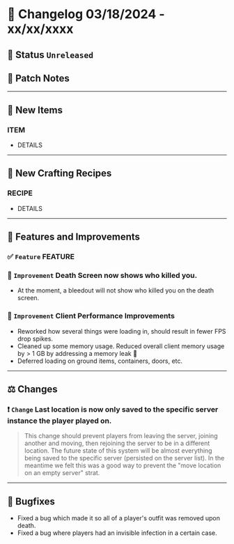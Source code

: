 # :bookmark_tabs:  Changelog 03/18/2024 - xx/xx/xxxx

## :red_circle: Status `Unreleased`
<!-- ## :green_circle: Status `Released` -->

## :speech_balloon: Patch Notes

________

## :gun: New Items

### ITEM
- DETAILS

________

## :thread: New Crafting Recipes

### RECIPE
- DETAILS

________

## :loudspeaker: Features and Improvements


### :white_check_mark: `Feature` FEATURE

### :arrow_up_small: `Improvement` Death Screen now shows who killed you.
- At the moment, a bleedout will not show who killed you on the death screen.

### :arrow_up_small: `Improvement` Client Performance Improvements
- Reworked how several things were loading in, should result in fewer FPS drop spikes.
- Cleaned up some memory usage. Reduced overall client memory usage by > 1 GB by addressing a memory leak 👀
- Deferred loading on ground items, containers, doors, etc.

________

## :balance_scale: Changes

### :exclamation: `Change` Last location is now only saved to the specific server instance the player played on.
> This change should prevent players from leaving the server, joining another and moving, then rejoining the server to be in a different location.
> The future state of this system will be almost everything being saved to the specific server (persisted on the server list). In the meantime we felt this was a good way to prevent the "move location on an empty server" strat.

________

## :bug: Bugfixes
- Fixed a bug which made it so all of a player's outfit was removed upon death.
- Fixed a bug where players had an invisible infection in a certain case.
